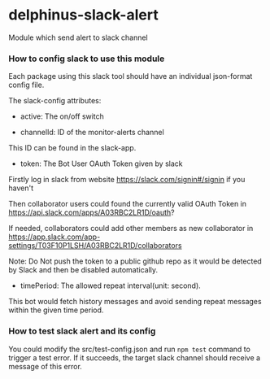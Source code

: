 # delphinus-slack-alert
Module which send alert to slack channel

### How to config slack to use this module

Each package using this slack tool should have an individual json-format config file.

The slack-config attributes:

- active: The on/off switch

- channelId: ID of the monitor-alerts channel

This ID can be found in the slack-app.

- token: The Bot User OAuth Token given by slack 

Firstly log in slack from website https://slack.com/signin#/signin if you haven't

Then collaborator users could found the currently valid OAuth Token in https://api.slack.com/apps/A03RBC2LR1D/oauth? 

If needed, collaborators could add other members as new collaborator in https://app.slack.com/app-settings/T03F10P1LSH/A03RBC2LR1D/collaborators

Note: Do Not push the token to a public github repo as it would be detected by Slack and then be disabled automatically. 

- timePeriod: The allowed repeat interval(unit: second). 

This bot would fetch history messages and avoid sending repeat messages within the given time period.

### How to test slack alert and its config

You could modify the src/test-config.json and run `npm test` command to trigger a test error.
If it succeeds, the target slack channel should receive a message of this error. 
